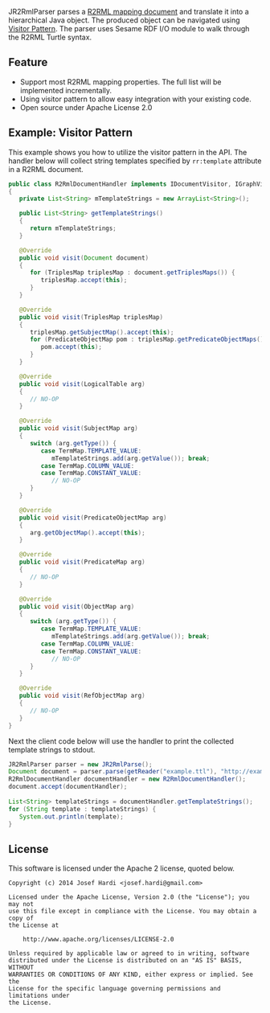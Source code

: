 JR2RmlParser parses a [R2RML mapping document](http://www.w3.org/TR/r2rml/) and translate it into a hierarchical Java object. The produced object can be navigated using [Visitor Pattern](http://en.wikipedia.org/wiki/Visitor_pattern). The parser uses Sesame RDF I/O module to walk through the R2RML Turtle syntax.

Feature
-------
* Support most R2RML mapping properties. The full list will be implemented incrementally.
* Using visitor pattern to allow easy integration with your existing code.
* Open source under Apache License 2.0

Example: Visitor Pattern
------------------------
This example shows you how to utilize the visitor pattern in the API. The handler below will collect string templates specified by `rr:template` attribute in a R2RML document.

```java
public class R2RmlDocumentHandler implements IDocumentVisitor, IGraphVisitor, IMappingVisitor
{
   private List<String> mTemplateStrings = new ArrayList<String>();

   public List<String> getTemplateStrings()
   {
      return mTemplateStrings;
   }

   @Override
   public void visit(Document document)
   {
      for (TriplesMap triplesMap : document.getTriplesMaps()) {
         triplesMap.accept(this);
      }
   }

   @Override
   public void visit(TriplesMap triplesMap)
   {
      triplesMap.getSubjectMap().accept(this);
      for (PredicateObjectMap pom : triplesMap.getPredicateObjectMaps()) {
         pom.accept(this);
      }
   }

   @Override
   public void visit(LogicalTable arg)
   {
      // NO-OP
   }

   @Override
   public void visit(SubjectMap arg)
   {
      switch (arg.getType()) {
         case TermMap.TEMPLATE_VALUE:
            mTemplateStrings.add(arg.getValue()); break;
         case TermMap.COLUMN_VALUE:
         case TermMap.CONSTANT_VALUE:
            // NO-OP
      }
   }

   @Override
   public void visit(PredicateObjectMap arg)
   {
      arg.getObjectMap().accept(this);
   }

   @Override
   public void visit(PredicateMap arg)
   {
      // NO-OP
   }

   @Override
   public void visit(ObjectMap arg)
   {
      switch (arg.getType()) {
         case TermMap.TEMPLATE_VALUE:
            mTemplateStrings.add(arg.getValue()); break;
         case TermMap.COLUMN_VALUE:
         case TermMap.CONSTANT_VALUE:
            // NO-OP
      }
   }

   @Override
   public void visit(RefObjectMap arg)
   {
      // NO-OP
   }
}
```

Next the client code below will use the handler to print the collected template strings to stdout.

```java
JR2RmlParser parser = new JR2RmlParse();   
Document document = parser.parse(getReader("example.ttl"), "http://example.com/ns");
R2RmlDocumentHandler documentHandler = new R2RmlDocumentHandler();
document.accept(documentHandler);
   
List<String> templateStrings = documentHandler.getTemplateStrings();
for (String template : templateStrings) {
   System.out.println(template);
}
```

License
-------
This software is licensed under the Apache 2 license, quoted below.

```
Copyright (c) 2014 Josef Hardi <josef.hardi@gmail.com>

Licensed under the Apache License, Version 2.0 (the "License"); you may not
use this file except in compliance with the License. You may obtain a copy of
the License at

    http://www.apache.org/licenses/LICENSE-2.0

Unless required by applicable law or agreed to in writing, software
distributed under the License is distributed on an "AS IS" BASIS, WITHOUT
WARRANTIES OR CONDITIONS OF ANY KIND, either express or implied. See the
License for the specific language governing permissions and limitations under
the License.
```




